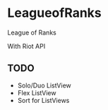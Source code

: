 # LeagueofRanks
League of Ranks

With Riot API

## TODO

* Solo/Duo ListView
* Flex ListView
* Sort for ListViews



